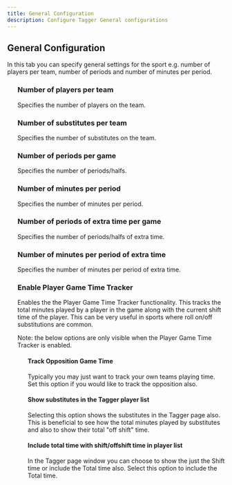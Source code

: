 ```yaml
---
title: General Configuration
description: Configure Tagger General configurations
---
```


## General Configuration

In this tab you can specify general settings for the sport e.g. number of players per team, number of periods and number of minutes per period.

<ul>

### Number of players per team

Specifies the number of players on the team.

### Number of substitutes per team

Specifies the number of substitutes on the team.

### Number of periods per game

Specifies the number of periods/halfs.

### Number of minutes per period

Specifies the number of minutes per period.

### Number of periods of extra time per game

Specifies the number of periods/halfs of extra time.

### Number of minutes per period of extra time

Specifies the number of minutes per period of extra time.

### Enable Player Game Time Tracker

Enables the the Player Game Time Tracker functionality. This tracks the total minutes played by a player in the game along with the current shift time of the player. This can be very useful in sports where roll on/off substitutions are common.

Note: the below options are only visible when the Player Game Time Tracker is enabled.

<ul>

#### Track Opposition Game Time

Typically you may just want to track your own teams playing time. Set this option if you would like to track the opposition also.

#### Show substitutes in the Tagger player list

Selecting this option shows the substitutes in the Tagger page also. This is beneficial to see how the total minutes played by substitutes and also to show their total "off shift" time.

#### Include total time with shift/offshift time in player list

In the Tagger page window you can choose to show the just the Shift time or include the Total time also. Select this option to include the Total time.


</ul>

</ul>

